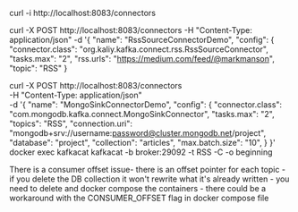 curl -i http://localhost:8083/connectors

curl -X POST http://localhost:8083/connectors      -H "Content-Type: application/json"      -d '{
           "name": "RssSourceConnectorDemo",
           "config": {
             "connector.class": "org.kaliy.kafka.connect.rss.RssSourceConnector",
             "tasks.max": "2",
             "rss.urls": "https://medium.com/feed/@markmanson",
             "topic": "RSS"
           }
           
curl -X POST http://localhost:8083/connectors \
     -H "Content-Type: application/json" \
     -d '{
           "name": "MongoSinkConnectorDemo",
           "config": {
             "connector.class": "com.mongodb.kafka.connect.MongoSinkConnector",
             "tasks.max": "2",
             "topics": "RSS",
             "connection.uri": "mongodb+srv://username:password@cluster.mongodb.net/project",
             "database": "project",
             "collection": "articles",
             "max.batch.size": "10",
           }
         }'
docker exec kafkacat kafkacat     -b broker:29092     -t RSS     -C -o beginning


There is a consumer offset issue- there is an offset pointer for each topic - if you delete the DB collection it won't rewrite what it's already written - you need to delete and docker compose the containers - there could be a workaround with the CONSUMER_OFFSET flag in docker compose file
